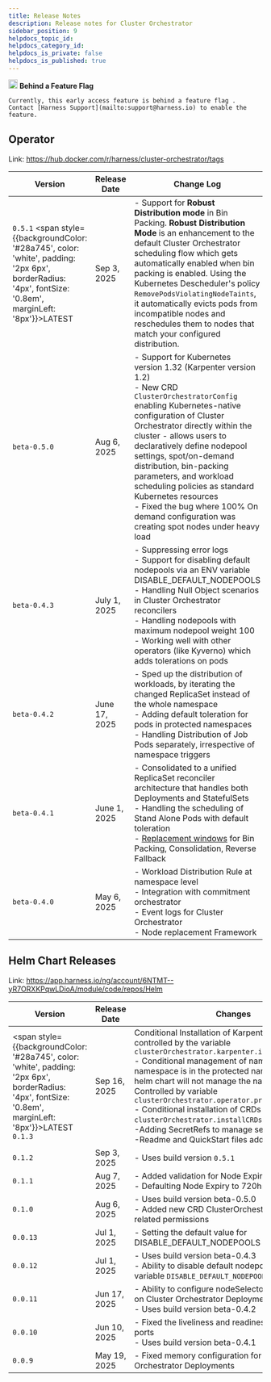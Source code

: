 ```yaml
---
title: Release Notes
description: Release notes for Cluster Orchestrator
sidebar_position: 9
helpdocs_topic_id: 
helpdocs_category_id: 
helpdocs_is_private: false
helpdocs_is_published: true
---
```



<div style={{
  backgroundColor: '#fff3cd',
  border: '1px solid #ffeaa7',
  borderRadius: '8px',
  padding: '16px',
  margin: '20px 0'
}}>
  <p style={{margin: 0}}>
    <img src="/img/icon_ff.svg" alt="Feature Flag" width="18" style={{marginRight: '0.4rem', verticalAlign: 'middle'}}/> <strong>Behind a Feature Flag</strong>

    Currently, this early access feature is behind a feature flag . Contact [Harness Support](mailto:support@harness.io) to enable the feature.
  </p>
</div>


## Operator

Link: https://hub.docker.com/r/harness/cluster-orchestrator/tags

| Version        |      Release Date         |       Change Log |
|-----------------|-------------------|------------------|
| `0.5.1` <span style={{backgroundColor: '#28a745', color: 'white', padding: '2px 6px', borderRadius: '4px', fontSize: '0.8em', marginLeft: '8px'}}>LATEST</span> | Sep 3, 2025  | - Support for **Robust Distribution mode** in Bin Packing. **Robust Distribution Mode** is an enhancement to the default Cluster Orchestrator scheduling flow which gets automatically enabled when bin packing is enabled. Using the Kubernetes Descheduler's policy `RemovePodsViolatingNodeTaints`, it automatically evicts pods from incompatible nodes and reschedules them to nodes that match your configured distribution. |
| `beta-0.5.0`  | Aug 6, 2025  | - Support for Kubernetes version 1.32 (Karpenter version 1.2)<br/>- New CRD `ClusterOrchestratorConfig` enabling Kubernetes-native configuration of Cluster Orchestrator directly within the cluster - allows users to declaratively define nodepool settings, spot/on-demand distribution, bin-packing parameters, and workload scheduling policies as standard Kubernetes resources<br/>- Fixed the bug where 100% On demand configuration was creating spot nodes under heavy load |
| `beta-0.4.3`  | July 1, 2025  | - Suppressing error logs<br/>- Support for disabling default nodepools via an ENV variable DISABLE_DEFAULT_NODEPOOLS<br/>- Handling Null Object scenarios in Cluster Orchestrator reconcilers<br/>- Handling nodepools with maximum nodepool weight 100<br/>- Working well with other operators (like Kyverno) which adds tolerations on pods |
| `beta-0.4.2`  | June 17, 2025  | - Sped up the distribution of workloads, by iterating the changed ReplicaSet instead of the whole namespace<br/>- Adding default toleration for pods in protected namespaces<br/>- Handling Distribution of Job Pods separately, irrespective of namespace triggers |
| `beta-0.4.1`  | June 1, 2025  | - Consolidated to a unified ReplicaSet reconciler architecture that handles both Deployments and StatefulSets <br/>- Handling the scheduling of Stand Alone Pods with default toleration<br/>- [Replacement windows](https://developer.harness.io/release-notes/cloud-cost-management/#-new-feature-replacement-schedules) for Bin Packing, Consolidation, Reverse Fallback |
| `beta-0.4.0`  | May 6, 2025  | - Workload Distribution Rule at namespace level<br/>- Integration with commitment orchestrator<br/>- Event logs for Cluster Orchestrator<br/>- Node replacement Framework |


## Helm Chart Releases

Link: https://app.harness.io/ng/account/6NTMT--yR7ORXKPqwLDioA/module/code/repos/Helm

| Version | Release Date | Changes |
|---------|-------------|----------|
| <span style={{backgroundColor: '#28a745', color: 'white', padding: '2px 6px', borderRadius: '4px', fontSize: '0.8em', marginLeft: '8px'}}>LATEST</span> `0.1.3` | Sep 16, 2025 | Conditional Installation of Karpenter CRDs: controlled by the variable `clusterOrchestrator.karpenter.installCRD`<br/>- Conditional management of namespace: If the namespace is in the protected namespaces list, this helm chart will not manage the namespace. Controlled by variable `clusterOrchestrator.operator.protectedNamespaces`<br/>- Conditional installation of CRDs with `clusterOrchestrator.installCRDs` variable<br/>-Adding SecretRefs to manage sensitive fields<br/>-Readme and QuickStart files added |
| `0.1.2`   | Sep 3, 2025  | - Uses build version `0.5.1` |
| `0.1.1`   | Aug 7, 2025  | - Added validation for Node Expiry field<br/>- Defaulting Node Expiry to 720h |
| `0.1.0`   | Aug 6, 2025  | - Uses build version beta-0.5.0<br/>- Added new CRD ClusterOrchestratorConfig and related permissions |
| `0.0.13`  | Jul 1, 2025  | - Setting the default value for DISABLE_DEFAULT_NODEPOOLS as true |
| `0.0.12`  | Jul 1, 2025  | - Uses build version beta-0.4.3<br/>- Ability to disable default nodepools via an ENV variable `DISABLE_DEFAULT_NODEPOOLS` |
| `0.0.11`  | Jun 17, 2025 | - Ability to configure nodeSelector and Tolerations on Cluster Orchestrator Deployments<br/>- Uses build version beta-0.4.2 |
| `0.0.10`  | Jun 10, 2025 | - Fixed the liveliness and readiness check probe ports<br/>- Uses build version beta-0.4.1 |
| `0.0.9`   | May 19, 2025 | - Fixed memory configuration for Cluster Orchestrator Deployments |











